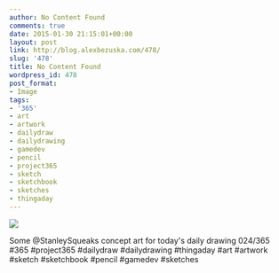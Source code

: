 ```yaml
---
author: No Content Found
comments: true
date: 2015-01-30 21:15:01+00:00
layout: post
link: http://blog.alexbezuska.com/478/
slug: '478'
title: No Content Found
wordpress_id: 478
post_format:
- Image
tags:
- '365'
- art
- artwork
- dailydraw
- dailydrawing
- gamedev
- pencil
- project365
- sketch
- sketchbook
- sketches
- thingaday
---
```


![](/images/2015/01/tumblr_nj0dp1BRGp1u11b0ro1_1280.jpg)

Some @StanleySqueaks concept art for today's daily drawing 024/365 #365 #project365 #dailydraw #dailydrawing #thingaday #art #artwork #sketch #sketchbook #pencil #gamedev #sketches
